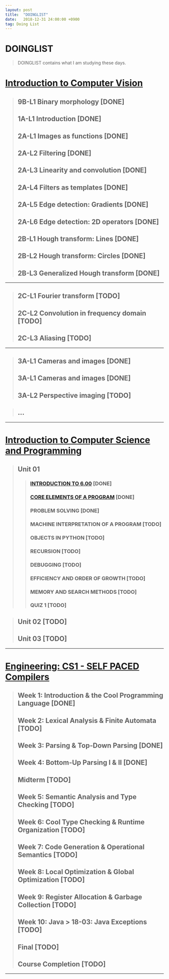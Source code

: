 ```yaml
---
layout: post
title:  "DOINGLIST"
date:   2018-12-31 24:00:00 +0900
tag: Doing List
---
```


# DOINGLIST

> DOINGLIST contains what I am studying these days.

# [Introduction to Computer Vision](https://www.udacity.com/course/introduction-to-computer-vision--ud810)

>## 9B-L1	Binary morphology	 [DONE]
>## 1A-L1 Introduction [DONE]
>## 2A-L1 Images as functions [DONE]
>## 2A-L2 Filtering [DONE]
>## 2A-L3 Linearity and convolution [DONE]
>## 2A-L4 Filters as templates [DONE]
>## 2A-L5 Edge detection: Gradients [DONE]
>## 2A-L6 Edge detection: 2D operators [DONE]
>## 2B-L1 Hough transform: Lines [DONE]
>## 2B-L2 Hough transform: Circles [DONE]
>## 2B-L3 Generalized Hough transform [DONE]
---
>## 2C-L1 Fourier transform [TODO]
>## 2C-L2 Convolution in frequency domain [TODO]
>## 2C-L3 Aliasing [TODO]
---
>## 3A-L1 Cameras and images [DONE]
>## 3A-L1 Cameras and images [DONE]
>## 3A-L2 Perspective imaging [TODO]



>## ...

---

# [Introduction to Computer Science and Programming](https://ocw.mit.edu/courses/electrical-engineering-and-computer-science/6-00sc-introduction-to-computer-science-and-programming-spring-2011/)

>## Unit 01
>>### [INTRODUCTION TO 6.00](http://www.trilliwon.com/blog/mit600cs_unit1_01/) [DONE]
>>### [CORE ELEMENTS OF A PROGRAM](http://www.trilliwon.com/blog/mit600cs_unit1_02/) [DONE]
>>### PROBLEM SOLVING [DONE]
>>### MACHINE INTERPRETATION OF A PROGRAM [TODO]
>>### OBJECTS IN PYTHON [TODO]
>>### RECURSION [TODO]
>>### DEBUGGING [TODO]
>>### EFFICIENCY AND ORDER OF GROWTH [TODO]
>>### MEMORY AND SEARCH METHODS [TODO]
>>### QUIZ 1 [TODO]

>## Unit 02 [TODO]
>## Unit 03 [TODO]

---

# [Engineering: CS1 - SELF PACED Compilers](https://lagunita.stanford.edu/courses/Engineering/Compilers/Fall2014)

>## Week 1: Introduction & the Cool Programming Language [DONE]
>## Week 2: Lexical Analysis & Finite Automata [TODO]
>## Week 3: Parsing & Top-Down Parsing [DONE]
>## Week 4: Bottom-Up Parsing I & II [DONE]
>## Midterm [TODO]
>## Week 5: Semantic Analysis and Type Checking [TODO]
>## Week 6: Cool Type Checking & Runtime Organization [TODO]
>## Week 7: Code Generation & Operational Semantics [TODO]
>## Week 8: Local Optimization & Global Optimization [TODO]
>## Week 9: Register Allocation & Garbage Collection [TODO]
>## Week 10: Java > 18-03: Java Exceptions [TODO]
>## Final [TODO]
>## Course Completion [TODO]

---

